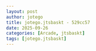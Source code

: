 ```yaml
---
layout: post
author: jotego
title: jotego.jtsbaskt - 529cc57
date: 2025-09-26
categories: [Arcade, jtsbaskt]
tags: [jotego.jtsbaskt]
---
```


